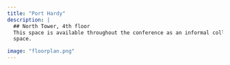 ```yaml
---
title: "Port Hardy"
description: |
  ## North Tower, 4th floor
  This space is available throughout the conference as an informal collaboration
  space.

image: "floorplan.png"
---
```

